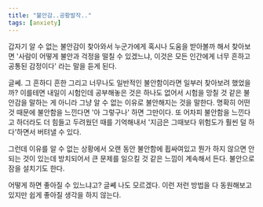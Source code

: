 ```yaml
---
title: "불안감..공황발작.."
tags: [anxiety]
---
```


갑자기 알 수 없는 불안감이 찾아와서 누군가에게 혹시나 도움을 받아볼까 해서 찾아보면 '사람이 어떻게 불안과 걱정을 떨칠 수 있겠느냐, 이것은 모든 인간에게 너무 흔하고 공통된 감정이다' 라는 말을 듣게 된다. 

글쎄. 그 흔하디 흔한 그리고 너무나도 일반적인 불안함이라면 일부러 찾아보려 했었을까? 이를테면 내일이 시험인데 공부해놓은 것은 하나도 없어서 시험을 망칠 것 같은 불안감을 말하는 게 아니라 그냥 알 수 없는 이유로 불안해지는 것을 말한다. 명확히 어떤 것 때문에 불안함을 느낀다면 '아 그렇구나' 하면 그만이다. 또 어차피 불안함을 느낀다고 하더라도 더 힘들고 두려웠던 때를 기억해내서 '지금은 그때보다 위험도가 훨씬 덜 하다'하면서 버텨낼 수 있다. 

그런데 이유를 알 수 없는 상황에서 오랜 동안 불안함에 휩싸여있고 뭔가 하지 않으면 안되는 것이 있는데 방치되어서 큰 문제를 일으킬 것 같은 느낌이 계속해서 든다. 불안으로 잠을 설치기도 한다. 

어떻게 하면 좋아질 수 있느냐고? 글쎼 나도 모르겠다. 이런 저런 방법을 다 동원해보고 있지만 쉽게 좋아질 생각을 하지 않는다.
